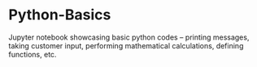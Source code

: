 # Python-Basics

Jupyter notebook showcasing basic python codes – printing messages, taking customer input, performing mathematical calculations, defining functions, etc. 
